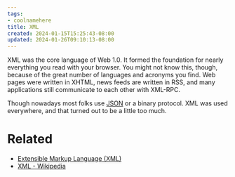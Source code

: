 ```yaml
---
tags:
- coolnamehere
title: XML
created: 2024-01-15T15:25:43-08:00
updated: 2024-01-26T09:10:13-08:00
---
```


XML was the core language of Web 1.0. It formed the foundation for nearly everything you read with your browser. You might not know this, though, because of the great number of languages and acronyms you find. Web pages were written in XHTML, news feeds are written in RSS, and many applications still communicate to each other with XML-RPC. 

Though nowadays most folks use [JSON](JSON.md) or a binary protocol. XML was used everywhere, and that turned out to be a little too much.

# Related

* [Extensible Markup Language (XML)](https://www.w3.org/XML/)
* [XML - Wikipedia](https://en.wikipedia.org/wiki/XML)
